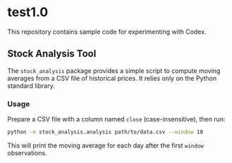 # test1.0

This repository contains sample code for experimenting with Codex.

## Stock Analysis Tool

The `stock_analysis` package provides a simple script to compute moving
averages from a CSV file of historical prices. It relies only on the
Python standard library.

### Usage

Prepare a CSV file with a column named `close` (case-insensitive), then run:

```bash
python -m stock_analysis.analysis path/to/data.csv --window 10
```

This will print the moving average for each day after the first
`window` observations.
